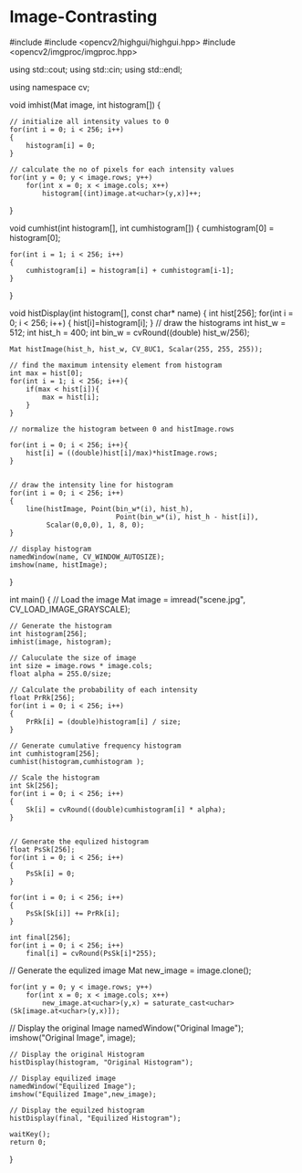 # Image-Contrasting
#include <iostream>
#include <opencv2/highgui/highgui.hpp>
#include <opencv2/imgproc/imgproc.hpp>
 
using std::cout;
using std::cin;
using std::endl;
 
using namespace cv;
 
void imhist(Mat image, int histogram[])
{
 
    // initialize all intensity values to 0
    for(int i = 0; i < 256; i++)
    {
        histogram[i] = 0;
    }
 
    // calculate the no of pixels for each intensity values
    for(int y = 0; y < image.rows; y++)
        for(int x = 0; x < image.cols; x++)
            histogram[(int)image.at<uchar>(y,x)]++;
 
}

void cumhist(int histogram[], int cumhistogram[])
{
    cumhistogram[0] = histogram[0];
 
    for(int i = 1; i < 256; i++)
    {
        cumhistogram[i] = histogram[i] + cumhistogram[i-1];
    }
}
 
void histDisplay(int histogram[], const char* name)
{
    int hist[256];
    for(int i = 0; i < 256; i++)
    {
        hist[i]=histogram[i];
    }
    // draw the histograms
    int hist_w = 512; int hist_h = 400;
    int bin_w = cvRound((double) hist_w/256);
 
    Mat histImage(hist_h, hist_w, CV_8UC1, Scalar(255, 255, 255));
 
    // find the maximum intensity element from histogram
    int max = hist[0];
    for(int i = 1; i < 256; i++){
        if(max < hist[i]){
            max = hist[i];
        }
    }
 
    // normalize the histogram between 0 and histImage.rows
 
    for(int i = 0; i < 256; i++){
        hist[i] = ((double)hist[i]/max)*histImage.rows;
    }
 
 
    // draw the intensity line for histogram
    for(int i = 0; i < 256; i++)
    {
        line(histImage, Point(bin_w*(i), hist_h),
                              Point(bin_w*(i), hist_h - hist[i]),
             Scalar(0,0,0), 1, 8, 0);
    }
 
    // display histogram
    namedWindow(name, CV_WINDOW_AUTOSIZE);
    imshow(name, histImage);
}
 
 
 
int main()
{
    // Load the image
    Mat image = imread("scene.jpg", CV_LOAD_IMAGE_GRAYSCALE);
 
    // Generate the histogram
    int histogram[256];
    imhist(image, histogram);
 
    // Caluculate the size of image
    int size = image.rows * image.cols;
    float alpha = 255.0/size;
 
    // Calculate the probability of each intensity
    float PrRk[256];
    for(int i = 0; i < 256; i++)
    {
        PrRk[i] = (double)histogram[i] / size;
    }
 
    // Generate cumulative frequency histogram
    int cumhistogram[256];
    cumhist(histogram,cumhistogram );
 
    // Scale the histogram
    int Sk[256];
    for(int i = 0; i < 256; i++)
    {
        Sk[i] = cvRound((double)cumhistogram[i] * alpha);
    }
 
 
    // Generate the equlized histogram
    float PsSk[256];
    for(int i = 0; i < 256; i++)
    {
        PsSk[i] = 0;
    }
 
    for(int i = 0; i < 256; i++)
    {
        PsSk[Sk[i]] += PrRk[i];
    }
 
    int final[256];
    for(int i = 0; i < 256; i++)
        final[i] = cvRound(PsSk[i]*255);
 
 // Generate the equlized image
    Mat new_image = image.clone();
 
    for(int y = 0; y < image.rows; y++)
        for(int x = 0; x < image.cols; x++)
            new_image.at<uchar>(y,x) = saturate_cast<uchar>(Sk[image.at<uchar>(y,x)]);
 
   // Display the original Image
    namedWindow("Original Image");
    imshow("Original Image", image);
 
    // Display the original Histogram
    histDisplay(histogram, "Original Histogram");
 
    // Display equilized image
    namedWindow("Equilized Image");
    imshow("Equilized Image",new_image);
 
    // Display the equilzed histogram
    histDisplay(final, "Equilized Histogram");
 
    waitKey();
    return 0;
}
